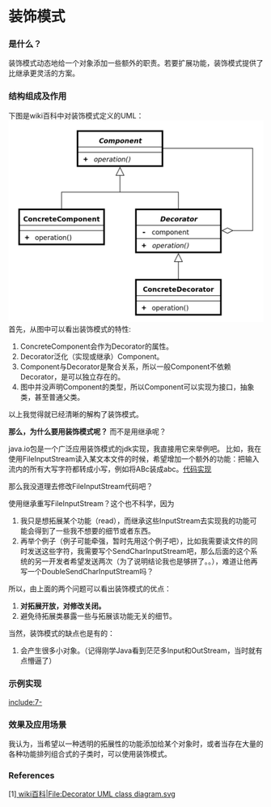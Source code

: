 # 装饰模式

### 是什么？

装饰模式动态地给一个对象添加一些额外的职责。若要扩展功能，装饰模式提供了比继承更灵活的方案。

### 结构组成及作用

下图是wiki百科中对装饰模式定义的UML：
[![Decorator UML diagram](1280px-Decorator_UML_class_diagram.svg.png)](https://en.wikipedia.org/wiki/File:Decorator_UML_class_diagram.svg)
首先，从图中可以看出装饰模式的特性:
1. ConcreteComponent会作为Decorator的属性。
2. Decorator泛化（实现或继承）Component。
3. Component与Decorator是聚合关系，所以一般Component不依赖Decorator，是可以独立存在的。
4. 图中并没声明Component的类型，所以Component可以实现为接口，抽象类，甚至普通父类。

以上我觉得就已经清晰的解构了装饰模式。

**那么，为什么要用装饰模式呢？**
而不是用继承呢？

java.io包是一个广泛应用装饰模式的jdk实现，我直接用它来举例吧。
比如，我在使用FileInputStream读入某文本文件的时候，希望增加一个额外的功能：把输入流内的所有大写字符都转成小写，例如将ABc装成abc。[代码实现](#示例实现)

那么我没道理去修改FileInputStream代码吧？

使用继承重写FileInputStream？这个也不科学，因为
1. 我只是想拓展某个功能（read），而继承这些InputStream去实现我的功能可能会得到了一些我不想要的细节或者东西。
2. 再举个例子（例子可能牵强，暂时先用这个例子吧），比如我需要读文件的同时发送这些字符，我需要写个SendCharInputStream吧，那么后面的这个系统的另一开发者希望发送两次（为了说明结论我也是够拼了。。），难道让他再写一个DoubleSendCharInputStream吗？

所以，由上面的两个问题可以看出装饰模式的优点：
1. **对拓展开放，对修改关闭。**
2. 避免待拓展类暴露一些与拓展该功能无关的细节。

当然，装饰模式的缺点也是有的：
1. 会产生很多小对象。（记得刚学Java看到茫茫多Input和OutStream，当时就有点懵逼了）

### 示例实现

[include:7-](../src/main/java/com/tea/decorator/LowerCaseInputStream.java)

### 效果及应用场景
我认为，当希望以一种透明的拓展性的功能添加给某个对象时，或者当存在大量的各种功能排列组合式的子类时，可以使用装饰模式。

### References
[1][ wiki百科|File:Decorator UML class diagram.svg ](https://en.wikipedia.org/wiki/File:Decorator_UML_class_diagram.svg)
